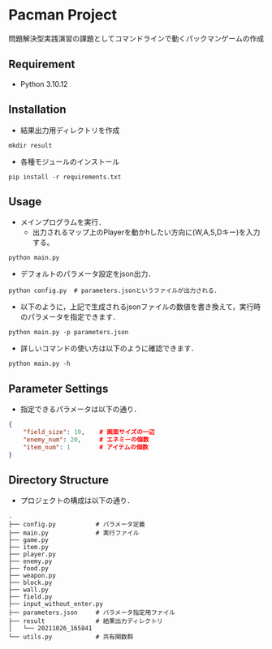 # Pacman Project

問題解決型実践演習の課題としてコマンドラインで動くパックマンゲームの作成

## Requirement
- Python 3.10.12


## Installation
- 結果出力用ディレクトリを作成
```shell
mkdir result
```
- 各種モジュールのインストール
```shell
pip install -r requirements.txt
```


## Usage
- メインプログラムを実行．
  - 出力されるマップ上のPlayerを動かhしたい方向に(W,A,S,Dキー)を入力する。
```shell
python main.py
```
- デフォルトのパラメータ設定をjson出力．
```shell
python config.py  # parameters.jsonというファイルが出力される．
```
- 以下のように，上記で生成されるjsonファイルの数値を書き換えて，実行時のパラメータを指定できます．
```shell
python main.py -p parameters.json
```
- 詳しいコマンドの使い方は以下のように確認できます．
```shell
python main.py -h
```


## Parameter Settings

- 指定できるパラメータは以下の通り．
```json
{
    "field_size": 10,    # 画面サイズの一辺
    "enemy_num": 20,     # エネミーの個数
    "item_num": 1        # アイテムの個数
}
```

## Directory Structure
- プロジェクトの構成は以下の通り．
```shell
.
├── config.py           # パラメータ定義
├── main.py             # 実行ファイル
├── game.py
├── item.py
├── player.py
├── enemy.py
├── food.py
├── weapon.py
├── block.py
├── wall.py
├── field.py
├── input_without_enter.py
├── parameters.json     # パラメータ指定用ファイル
├── result              # 結果出力ディレクトリ
│   └── 20211026_165841
└── utils.py            # 共有関数群
```
